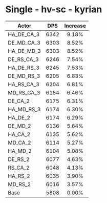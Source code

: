 # Single - hv-sc - kyrian
| Actor | DPS | Increase |
|---|:---:|:---:|
|HA_DE_CA_3|6342|9.18%|
|DE_MD_CA_3|6303|8.52%|
|HA_DE_MD_3|6303|8.52%|
|DE_RS_CA_3|6246|7.54%|
|HA_DE_RS_3|6245|7.53%|
|DE_MD_RS_3|6205|6.83%|
|HA_RS_CA_3|6204|6.81%|
|MD_RS_CA_3|6184|6.46%|
|DE_CA_2|6175|6.31%|
|HA_MD_RS_3|6174|6.30%|
|HA_DE_2|6174|6.29%|
|DE_MD_2|6136|5.64%|
|HA_CA_2|6135|5.62%|
|MD_CA_2|6114|5.27%|
|HA_MD_2|6104|5.08%|
|DE_RS_2|6077|4.63%|
|RS_CA_2|6048|4.13%|
|HA_RS_2|6035|3.90%|
|MD_RS_2|6016|3.57%|
|Base|5808|0.00%|
